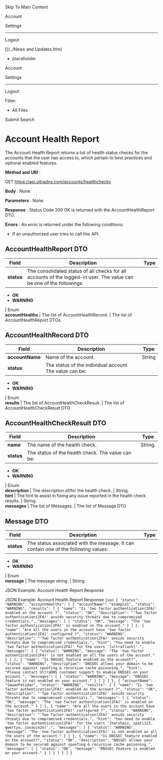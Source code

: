 

Skip To Main Content

Account

Settings

* * *

Logout

[](../News and Updates.htm)

  * placeholder

Account

Settings

* * *

Logout

Filter:

  * All Files

Submit Search

# Account Health Report

The Account Health Report returns a list of health status checks for the
accounts that the user has access to, which pertain to best practices and
optional enabled features.

**Method and URI** :

GET https://api.ultradns.com/accounts/healthchecks

**Body** : None

**Parameters** : None

**Response** : Status Code 200 OK is returned with the AccountHealthReport
DTO.

**Errors** : An error is returned under the following conditions:

  * If an unauthorized user tries to call this API.

## AccountHealthReport DTO

Field |  Description |  Type  
---|---|---  
**status** |  The consolidated status of all checks for all accounts of the logged-in user. The value can be one of the followings:

  * **OK**
  * **WARNING**

|  Enum  
**accountHealths** |  The list of AccountHealthRecord. |  The list of AccountHealthReport DTOs.  
  
## AccountHealthRecord DTO

Field |  Description |  Type  
---|---|---  
**accountName** |  Name of the account. |  String  
**status** |  The status of the individual account. The value can be:

  * **OK**
  * **WARNING**

|  Enum  
**results** |  The list of AccountHealthCheckResult. |  The list of AccountHealthCheckResult DTO  
  
## AccountHealthCheckResult DTO

Field |  Description |  Type  
---|---|---  
**name** |  The name of the health check. |  String.  
**status** |  The status of the health check. The value can be:

  * **OK**
  * **WARNING**

|  Enum.  
**description** |  The description of/for the health check. |  String.  
**hint** |  The hint to assist in fixing any issue reported in the health check results. |  String.  
**messages** |  The list of Messages. |  The list of Message DTO  
  
## Message DTO

Field |  Description |  Type  
---|---|---  
**status** |  The status associated with the message. It can contain one of the following values:

  * **OK**
  * **WARNING**

|  Enum  
**message** |  The message string. |  String.  
  
JSON Example: Account Health Report Response

JSON Example: Account Health Report Response ```json { "status": "WARNING",
"accountHealths": [ { "accountName": "example1", "status": "WARNING",
"results": [ { "name": "Is 'two factor authentication(2FA)' enabled on the
account ?", "status": "OK", "description": "'Two factor authentication(2FA)'
avoids security threats due to compromised credentials.", "messages": [ {
"status": "OK", "message": "The 'two factor authentication(2FA)' is enabled on
the account." } ] }, { "name": "Are all the users in the account have 'two
factor authentication(2FA)' configured ?", "status": "WARNING", "description":
"'Two factor authentication(2FA)' avoids security threats due to compromised
credentials.", "hint": "You need to enable 'two factor authentication(2FA)'
for the users '[ultraflash]'.", "messages": [ { "status": "WARNING",
"message": "The 'two factor authentication(2FA)' is not enabled on all the
users of the account." } ] }, { "name": "Is DNSSEC feature enabled on the
account?", "status": "WARNING", "description": "DNSSEC allows your domain to
be secured against spoofing & recursive cache poisoning.", "hint": "Please
contact UltraDNS customer support to enable DNSSEC on your account.",
"messages": [ { "status": "WARNING", "message": "DNSSEC feature is not enabled
on your account." } ] } ] }, { "accountName": "SawanPatidar", "status":
"WARNING", "results": [ { "name": "Is 'two factor authentication(2FA)' enabled
on the account ?", "status": "OK", "description": "'Two factor
authentication(2FA)' avoids security threats due to compromised credentials.",
"messages": [ { "status": "OK", "message": "The 'two factor
authentication(2FA)' is enabled on the account." } ] }, { "name": "Are all the
users in the account have 'two factor authentication(2FA)' configured ?",
"status": "WARNING", "description": "'Two factor authentication(2FA)' avoids
security threats due to compromised credentials.", "hint": "You need to enable
'two factor authentication(2FA)' for the users '[harshazz, spati123, qwertyu,
javauie2e]'.", "messages": [ { "status": "WARNING", "message": "The 'two
factor authentication(2FA)' is not enabled on all the users of the account." }
] }, { "name": "Is DNSSEC feature enabled on the account?", "status": "OK",
"description": "DNSSEC allows your domain to be secured against spoofing &
recursive cache poisoning.", "messages": [ { "status": "OK", "message":
"DNSSEC feature is enabled on your account." } ] } ] } ] } ```


